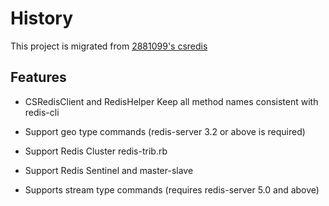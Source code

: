 # History
This project is migrated from [2881099's csredis](https://github.com/ctstone/csredis)

## Features

- CSRedisClient and RedisHelper Keep all method names consistent with redis-cli

- Support geo type commands (redis-server 3.2 or above is required)

- Support Redis Cluster redis-trib.rb

- Support Redis Sentinel and master-slave

- Supports stream type commands (requires redis-server 5.0 and above)


